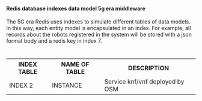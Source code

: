 #### Redis database indexes data model 5g era middleware 

The 5G era Redis uses indexes to simulate different tables of data models. In this way, each entity model is encapsulated in an index. For example, all records about the robots registered in the system will be stored with a json format body and a redis key in index 7.

<html>

   <body>
      <h1></h1>
      <table>
         <tr>
            <th>INDEX TABLE</th>
            <th>NAME OF TABLE</th>
            <th>DESCRIPTION</th>
         </tr>
         <tr>
            <td>INDEX 2 </td>
            <td>INSTANCE</td>
            <td>Service knf/vnf deployed by OSM</td>
         </tr>
      </table>
   </body>
</html>

